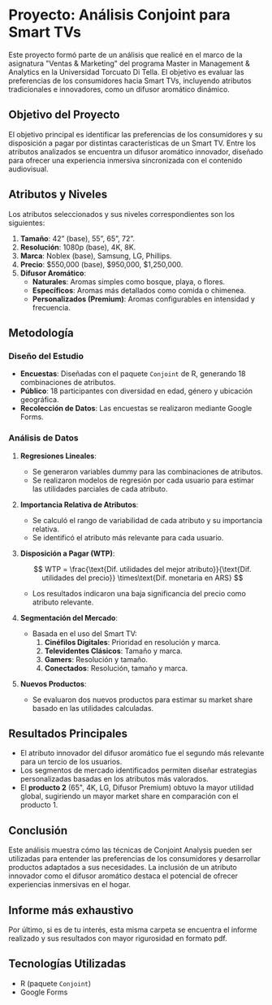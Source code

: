 # Proyecto: Análisis Conjoint para Smart TVs

Este proyecto formó parte de un análisis que realicé en el marco de la asignatura "Ventas & Marketing" del programa Master in Management & Analytics en la Universidad Torcuato Di Tella. El objetivo es evaluar las preferencias de los consumidores hacia Smart TVs, incluyendo atributos tradicionales e innovadores, como un difusor aromático dinámico.

## Objetivo del Proyecto

El objetivo principal es identificar las preferencias de los consumidores y su disposición a pagar por distintas características de un Smart TV. Entre los atributos analizados se encuentra un difusor aromático innovador, diseñado para ofrecer una experiencia inmersiva sincronizada con el contenido audiovisual.

## Atributos y Niveles

Los atributos seleccionados y sus niveles correspondientes son los siguientes:

1. **Tamaño**: 42” (base), 55”, 65”, 72”.
2. **Resolución**: 1080p (base), 4K, 8K.
3. **Marca**: Noblex (base), Samsung, LG, Phillips.
4. **Precio**: $550,000 (base), $950,000, $1,250,000.
5. **Difusor Aromático**:
   - **Naturales**: Aromas simples como bosque, playa, o flores.
   - **Específicos**: Aromas más detallados como comida o chimenea.
   - **Personalizados (Premium)**: Aromas configurables en intensidad y frecuencia.

## Metodología

### Diseño del Estudio
- **Encuestas**: Diseñadas con el paquete `Conjoint` de R, generando 18 combinaciones de atributos.
- **Público**: 18 participantes con diversidad en edad, género y ubicación geográfica.
- **Recolección de Datos**: Las encuestas se realizaron mediante Google Forms.

### Análisis de Datos
1. **Regresiones Lineales**: 
   - Se generaron variables dummy para las combinaciones de atributos.
   - Se realizaron modelos de regresión por cada usuario para estimar las utilidades parciales de cada atributo.

2. **Importancia Relativa de Atributos**:
   - Se calculó el rango de variabilidad de cada atributo y su importancia relativa.
   - Se identificó el atributo más relevante para cada usuario.

3. **Disposición a Pagar (WTP)**:
   
      $$
WTP = \frac{\text{Dif. utilidades del mejor atributo}}{\text{Dif. utilidades del precio}}   \times\text{Dif. monetaria en ARS}
      $$

   - Los resultados indicaron una baja significancia del precio como atributo relevante.

4. **Segmentación del Mercado**:
   - Basada en el uso del Smart TV:
     1. **Cinéfilos Digitales**: Prioridad en resolución y marca.
     2. **Televidentes Clásicos**: Tamaño y marca.
     3. **Gamers**: Resolución y tamaño.
     4. **Conectados**: Resolución, tamaño y marca.

5. **Nuevos Productos**:
   - Se evaluaron dos nuevos productos para estimar su market share basado en las utilidades calculadas.

## Resultados Principales

- El atributo innovador del difusor aromático fue el segundo más relevante para un tercio de los usuarios.
- Los segmentos de mercado identificados permiten diseñar estrategias personalizadas basadas en los atributos más valorados.
- El **producto 2** (65", 4K, LG, Difusor Premium) obtuvo la mayor utilidad global, sugiriendo un mayor market share en comparación con el producto 1.

## Conclusión

Este análisis muestra cómo las técnicas de Conjoint Analysis pueden ser utilizadas para entender las preferencias de los consumidores y desarrollar productos adaptados a sus necesidades. La inclusión de un atributo innovador como el difusor aromático destaca el potencial de ofrecer experiencias inmersivas en el hogar. 

## Informe más exhaustivo

Por último, si es de tu interés, esta misma carpeta se encuentra el informe realizado y sus resultados con mayor rigurosidad en formato pdf.

## Tecnologías Utilizadas

- R (paquete `Conjoint`)
- Google Forms
